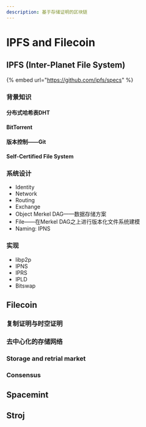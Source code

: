 ```yaml
---
description: 基于存储证明的区块链
---
```


# IPFS and Filecoin

## IPFS \(Inter-Planet File System\)

{% embed url="https://github.com/ipfs/specs" %}

### 背景知识

#### 分布式哈希表DHT

#### BitTorrent

#### 版本控制——Git

#### Self-Certified File System

### 系统设计

* Identity
* Network
* Routing
* Exchange
* Object Merkel DAG——数据存储方案
* File——在Merkel DAG之上进行版本化文件系统建模
* Naming: IPNS

### 实现

* libp2p
* IPNS
* IPRS
* IPLD
* Bitswap

## Filecoin

### 复制证明与时空证明

### 去中心化的存储网络

### Storage and retrial market

### Consensus

## Spacemint



## Stroj





